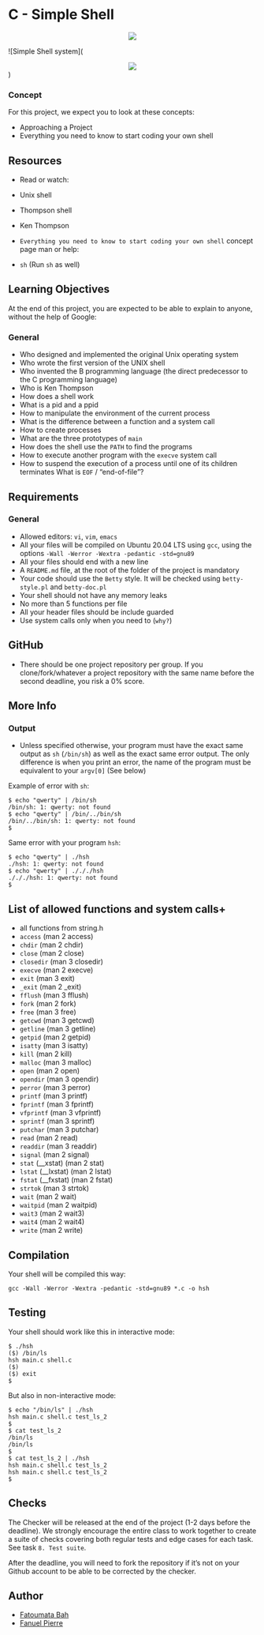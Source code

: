 # C - Simple Shell

<div style="text-align:center"><img src="C:\Users\USER\Downloads\Flowchart.jpeg" /></div>

![Simple Shell system](<div style="text-align:center"><img src="C:\Users\USER\Downloads\Flowchart.jpeg" /></div>)

### Concept
For this project, we expect you to look at these concepts:
- Approaching a Project
- Everything you need to know to start coding your own shell
## Resources
* Read or watch:

- Unix shell
- Thompson shell
- Ken Thompson
- `Everything you need to know to start coding your own shell` concept page
man or help:

- `sh` (Run `sh` as well)

## Learning Objectives
At the end of this project, you are expected to be able to explain to anyone, without the help of Google:

### General
- Who designed and implemented the original Unix operating system
- Who wrote the first version of the UNIX shell
- Who invented the B programming language (the direct predecessor to the C programming language)
- Who is Ken Thompson
- How does a shell work
- What is a pid and a ppid
- How to manipulate the environment of the current process
- What is the difference between a function and a system call
- How to create processes
- What are the three prototypes of `main`
- How does the shell use the `PATH` to find the programs
- How to execute another program with the `execve` system call
- How to suspend the execution of a process until one of its children terminates
What is `EOF` / “end-of-file”?
## Requirements
### General
- Allowed editors: `vi`, `vim`, `emacs`
- All your files will be compiled on Ubuntu 20.04 LTS using `gcc`, using the options `-Wall -Werror -Wextra -pedantic -std=gnu89`
- All your files should end with a new line
- A `README.md` file, at the root of the folder of the project is mandatory
- Your code should use the `Betty` style. It will be checked using `betty-style.pl` and `betty-doc.pl`
- Your shell should not have any memory leaks
- No more than 5 functions per file
- All your header files should be include guarded
- Use system calls only when you need to (`why?`)

## GitHub
* There should be one project repository per group. If you clone/fork/whatever a project repository with the same name before the second deadline, you risk a 0% score.

## More Info
### Output
- Unless specified otherwise, your program must have the exact same output as `sh` (`/bin/sh`) as well as the exact same error output.
The only difference is when you print an error, the name of the program must be equivalent to your `argv[0]` (See below)

Example of error with `sh`:

```
$ echo "qwerty" | /bin/sh
/bin/sh: 1: qwerty: not found
$ echo "qwerty" | /bin/../bin/sh
/bin/../bin/sh: 1: qwerty: not found
$
```
Same error with your program `hsh`:
```
$ echo "qwerty" | ./hsh
./hsh: 1: qwerty: not found
$ echo "qwerty" | ./././hsh
./././hsh: 1: qwerty: not found
$
```

## **List of allowed functions and system calls+**
- all functions from string.h
- `access` (man 2 access)
- `chdir` (man 2 chdir)
- `close` (man 2 close)
- `closedir` (man 3 closedir)
- `execve` (man 2 execve)
- `exit` (man 3 exit)
- `_exit` (man 2 _exit)
- `fflush` (man 3 fflush)
- `fork` (man 2 fork)
- `free` (man 3 free)
- `getcwd` (man 3 getcwd)
- `getline` (man 3 getline)
- `getpid` (man 2 getpid)
- `isatty` (man 3 isatty)
- `kill` (man 2 kill)
- `malloc` (man 3 malloc)
- `open` (man 2 open)
- `opendir` (man 3 opendir)
- `perror` (man 3 perror)
- `printf` (man 3 printf)
- `fprintf` (man 3 fprintf)
- `vfprintf` (man 3 vfprintf)
- `sprintf` (man 3 sprintf)
- `putchar` (man 3 putchar)
- `read` (man 2 read)
- `readdir` (man 3 readdir)
- `signal` (man 2 signal)
- `stat` (__xstat) (man 2 stat)
- `lstat` (__lxstat) (man 2 lstat)
- `fstat` (__fxstat) (man 2 fstat)
- `strtok` (man 3 strtok)
- `wait` (man 2 wait)
- `waitpid` (man 2 waitpid)
- `wait3` (man 2 wait3)
- `wait4` (man 2 wait4)
- `write` (man 2 write)

## **Compilation**
Your shell will be compiled this way:
```
gcc -Wall -Werror -Wextra -pedantic -std=gnu89 *.c -o hsh
```

## **Testing**
Your shell should work like this in interactive mode:
```
$ ./hsh
($) /bin/ls
hsh main.c shell.c
($)
($) exit
$
```
But also in non-interactive mode:
```
$ echo "/bin/ls" | ./hsh
hsh main.c shell.c test_ls_2
$
$ cat test_ls_2
/bin/ls
/bin/ls
$
$ cat test_ls_2 | ./hsh
hsh main.c shell.c test_ls_2
hsh main.c shell.c test_ls_2
$
```
## **Checks**
The Checker will be released at the end of the project (1-2 days before the deadline). We strongly encourage the entire class to work together to create a suite of checks covering both regular tests and edge cases for each task. See task `8. Test suite`.

After the deadline, you will need to fork the repository if it’s not on your Github account to be able to be corrected by the checker.

## Author

- [Fatoumata Bah](https://www.github.com/fatima9821)
- [Fanuel Pierre](https://www.github.com/Fpierr)

